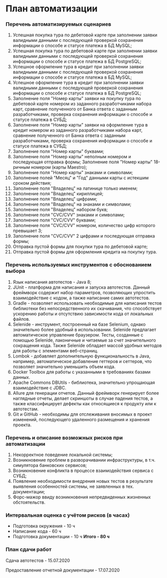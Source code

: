 # План автоматизации

### Перечень автоматизируемых сценариев

1. Успешная покупка тура по дебетовой карте при заполнении заявки валидными данными с последующей проверкой сохранения информации о способе и статусе платежа в БД MySQL;
2. Успешная покупка тура по дебетовой карте при заполнении заявки валидными данными с последующей проверкой сохранения информации о способе и статусе платежа в БД PostgreSQL;
3. Успешное оформление тура в кредит при заполнении заявки валидными данными c последующей проверкой сохранения информации о способе и статусе платежа в БД MySQL;
4. Успешное оформление тура в кредит при заполнении заявки валидными данными c последующей проверкой сохранения информации о способе и статусе платежа в БД PostgreSQL;
5. Заполнение поля "Номер карты" заявки на покупку тура по дебетовой карте номером из заданного разработчиками набора карт, сравнение полученного от Банка ответа с заданным разработчиками, проверка сохранения информации о способе и статусе платежа в СУБД;
6. Заполнение поля "Номер карты" заявки на оформление тура в кредит номером из заданного разработчиками набора карт, сравнение полученного от Банка ответа с заданным разработчиками, проверка сохранения информации о способе и статусе платежа в СУБД;
7. Заполнение поля "Номер карты" буквами;
8. Заполнение поля "Номер карты" неполным номером и последующая отправка формы;
Заполнение поля "Номер карты" 18-ричным номером (карты Maestro);
9. Заполнение поля "Номер карты" знаками и символами;
10. Заполнение полей "Месяц" и "Год" данными карты с истекшим сроком действия;
11. Заполнение поля "Владелец" на латинице только именем;
12. Заполнение поля "Владелец" кириллицей;
13. Заполнение поля "Владелец" цифрами;
14. Заполнение поля "Владелец" на знаками и символами;
15. Заполнение поля "Владелец" набором букв;
16. Заполнение поля "CVC/CVV" знаками и символами;
17. Заполнение поля "CVC/CVV" буквами;
18. Заполнение поля "CVC/CVV" номером, количество цифр которого превышает 3;
19. Заполнение поля "CVC/CVV" 2 цифрами и последующая отправка формы;
20. Отправка пустой формы для покупки тура по дебетовой карте;
21. Отправка пустой формы для оформления кредита на покупку тура.

### Перечень используемых инструментов с обоснованием выбора

1. Язык написания автотестов - Java 8;
2. JUnit - платформа для написания и запуска автотестов. Данный фреймворк содержит набор параметров, позволяющих упростить взаимодействие с кодом, а также написание самих автотестов.
3. Gradle - позволяет использовать необходимые для написания тестов библиотеки без непосредственного их скачивания, что способствует ускорению работы и отсутствию зависимости кода от локальных файлов.
4. Selenide - инструмент, построенный на базе Selenium, однако значительно более удобный в использовании. Selenide предлагает автоматическое управление браузером. Тесты, созданные с помощью Selenide, лаконичные и читаемые за счет значительного сокращения кода. Также Selenide обладает массой удобных методов для работы с элементами веб-страниц.
5. Lombok - добавляет дополнительную функциональность в Java, например, автоматическое добавление геттеров и сеттеров, что позволяет значительно уменьшить объем кода.
6. Docker Toolbox для работы с указанными в требованиях базами данных.
7. Apache Commons DBUtils - библиотека, значительно упрощающая взаимодействие с JDBC.
8. Allure для генерации отчетов. Данный фреймворк генерирует более наглядные отчеты, делает скриншоты в случае падения тестов, а также классифицирует дефекты как относящиеся к продукту или к автотестам.
9. Git и GitHub - необходимы для отслеживания вносимых в проект изменений, последующего удаленного размещения и хранения проекта.

### Перечень и описание возможных рисков при автоматизации

1. Некорректное поведение локальной системы;
2. Возникновение проблем в разворачивании инфраструктуры, в т.ч. симулятора банковских сервисов;
3. Возникновение конфликта в процессе взаимодействия сервиса с СУБД;
4. Появление необходимости внедрения новых тестов в результате выявления особенностей системы, не заявленных в тех. документации;
5. Форс-мажор ввиду возникновения непредвиденных жизненных обстоятельств.

### Интервальная оценка с учётом рисков (в часах)

- Подготовка окружения - 10 ч
- Написание кода - 60 ч
- Подготовка документации - 10 ч
**Итого - 80 ч**

### План сдачи работ

Сдача автотестов - 15.07.2020

Предоставление отчетной документации - 17.07.2020

